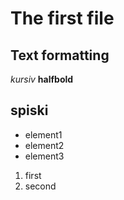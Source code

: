 # The first file
## Text formatting

*kursiv*
**halfbold**

## spiski

* element1
* element2
* element3

1. first
2. second



